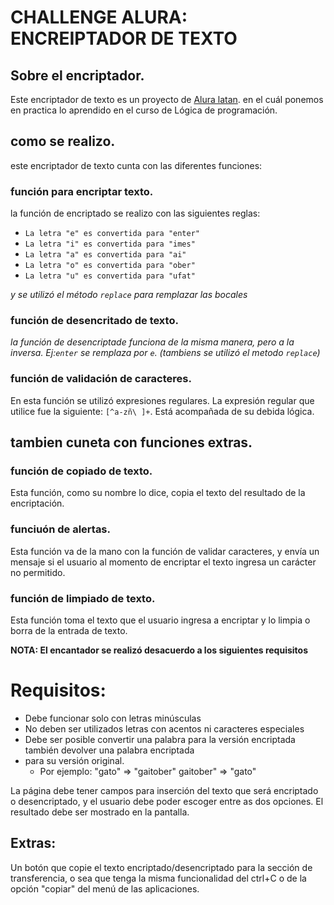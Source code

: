 # CHALLENGE ALURA: ENCREIPTADOR DE TEXTO

## Sobre el encriptador.

Este encriptador de texto es un proyecto de [Alura latan](https://www.aluracursos.com/). en el cuál ponemos en practica lo aprendido en el curso de Lógica de programación.

## como se realizo.

este encriptador de texto cunta con las diferentes funciones:

### función para encriptar texto.

la función de encriptado se realizo con las siguientes reglas:

- `La letra "e" es convertida para "enter"`
- `La letra "i" es convertida para "imes"`
- `La letra "a" es convertida para "ai"`
- `La letra "o" es convertida para "ober"`
- `La letra "u" es convertida para "ufat"`

_y se utilizó el método `replace` para remplazar las bocales_

### función de desencritado de texto.

_la función de desencriptade funciona de la misma manera, pero a la inversa. Ej:`enter` se remplaza por `e`. (tambiens se utilizó el metodo `replace`)_

### función de validación de caracteres.

En esta función se utilizó expresiones regulares. La expresión regular que utilice fue la siguiente: `[^a-zñ\ ]+`. Está acompañada de su debida lógica.

## tambien cuneta con funciones extras.

### función de copiado de texto.

Esta función, como su nombre lo dice, copia el texto del resultado de la encriptación.

### funciuón de alertas.

Esta función va de la mano con la función de validar caracteres, y envía un mensaje si el usuario al momento de encriptar el texto ingresa un carácter no permitido.

### función de limpiado de texto.

Esta función toma el texto que el usuario ingresa a encriptar y lo limpia o borra de la entrada de texto.

**NOTA: El encantador se realizó desacuerdo a los siguientes requisitos**

# Requisitos:

- Debe funcionar solo con letras minúsculas
- No deben ser utilizados letras con acentos ni caracteres especiales
- Debe ser posible convertir una palabra para la versión encriptada también devolver una palabra
  encriptada
- para su versión original.
  - Por ejemplo:
    "gato" => "gaitober"
    gaitober" => "gato"

La página debe tener campos para
inserción del texto que será encriptado o desencriptado, y el usuario debe poder escoger entre as dos opciones.
El resultado debe ser mostrado en la pantalla.

## Extras:

Un botón que copie el texto encriptado/desencriptado para la sección de transferencia, o sea que tenga la misma funcionalidad del ctrl+C o de la opción "copiar" del menú de las aplicaciones.

